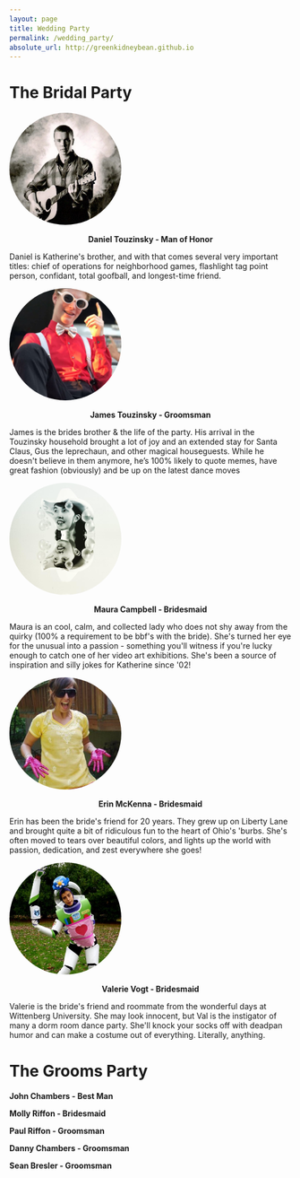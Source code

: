 ```yaml
---
layout: page
title: Wedding Party
permalink: /wedding_party/
absolute_url: http://greenkidneybean.github.io
---
```

# The Bridal Party

<img class="centered-and-cropped" width="200" height="200" style="border-radius:50%" src="/assets/wedding_party/daniel.jpg" >
<p style="text-align: center;"><b>Daniel Touzinsky - Man of Honor</b></p>

Daniel is Katherine's brother, and with that comes several very important titles: chief of operations for neighborhood games, flashlight tag point person, confidant, total goofball, and longest-time friend.

<img class="centered-and-cropped" width="200" height="200" style="border-radius:50%" src="/assets/wedding_party/james.jpg" >
<p style="text-align: center;"><b>James Touzinsky - Groomsman</b></p>

James is the brides brother & the life of the party. His arrival in the Touzinsky household brought a lot of joy and an extended stay for Santa Claus, Gus the leprechaun, and other magical houseguests. While he doesn't believe in them anymore, he’s 100% likely to quote memes, have great fashion (obviously) and be up on the latest dance moves

<img class="centered-and-cropped" width="200" height="200" style="border-radius:50%" src="/assets/wedding_party/maura.jpg" >
<p style="text-align: center;"><b>Maura Campbell - Bridesmaid</b></p>

Maura is an cool, calm, and collected lady who does not shy away from the quirky (100% a requirement to be bbf's with the bride).  She's turned her eye for the unusual into a passion - something you'll witness if you're lucky enough to catch one of her video art exhibitions. She's been a source of inspiration and silly jokes for Katherine since '02!

<img class="centered-and-cropped" width="200" height="200" style="border-radius:50%" src="/assets/wedding_party/erin.jpg" >
<p style="text-align: center;"><b>Erin McKenna - Bridesmaid</b></p>

Erin has been the bride's friend for 20 years. They grew up on Liberty Lane and brought quite a bit of ridiculous fun to the heart of Ohio's 'burbs. She's often moved to tears over beautiful colors, and lights up the world with passion, dedication, and zest everywhere she goes!

<img class="centered-and-cropped" width="200" height="200" style="border-radius:50%" src="/assets/wedding_party/valerie.jpg" >
<p style="text-align: center;"><b>Valerie Vogt - Bridesmaid</b></p>

Valerie is the bride's friend and roommate from the wonderful days at Wittenberg University.  She may look innocent, but Val is the instigator of many a dorm room dance party. She'll knock your socks off with deadpan humor and can make a costume out of everything. Literally, anything.

# The Grooms Party

**John Chambers - Best Man**

**Molly Riffon - Bridesmaid**

**Paul Riffon - Groomsman**

**Danny Chambers - Groomsman**

**Sean Bresler - Groomsman**
